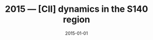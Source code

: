 ---
title: "2015 &mdash; [CII] dynamics in the S140 region"
collection: publications
refereed: 'no'
date: "2015-01-01"
venue: "AIP Conference Proceedings"
paperurl: 
link: "https://ui.adsabs.harvard.edu/abs/2015AIPC.1642..325D"
citation: "Dedes, C.; Röllig, M.; Mookerjea, B.; Okada, Y.; Ossenkopf, V.; WADI Team, AIP Conference Proceedings, Volume 1642, Issue 1, p.325-327"
---